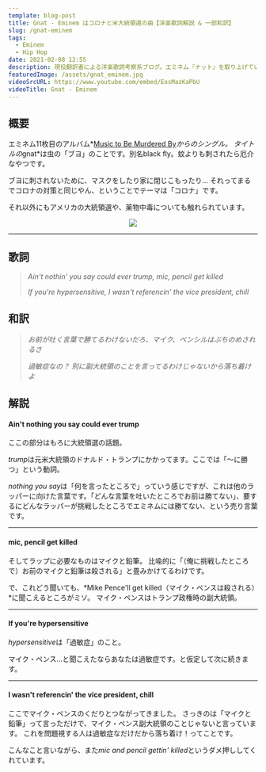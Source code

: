 ```yaml
---
template: blog-post
title: Gnat - Eminem はコロナと米大統領選の曲【洋楽歌詞解説 & 一部和訳】
slug: /gnat-eminem
tags:
  - Eminem
  - Hip Hop
date: 2021-02-08 12:55
description: 現役翻訳者による洋楽歌詞考察系ブログ。エミネム『ナット』を取り上げています。英語学習にも役立ちます！
featuredImage: /assets/gnat_eminem.jpg
videoSrcURL: https://www.youtube.com/embed/EosMazKaPbU
videoTitle: Gnat - Eminem
---
```

## 概要

エミネム11枚目のアルバム*[Music to Be Murdered By](https://amzn.to/2N5r5UR)*からのシングル。
タイトルの*gnat*は虫の「ブヨ」のことです。別名black fly。蚊よりも刺されたら厄介なやつです。

ブヨに刺されないために、マスクをしたり家に閉じこもったり...
それってまるでコロナの対策と同じやん、ということでテーマは「コロナ」です。

それ以外にもアメリカの大統領選や、薬物中毒についても触れられています。

<div align="center">

<a href="https://www.amazon.co.jp/-/en/dp/B08QYYM7BY?dchild=1&keywords=gnat&qid=1610929206&s=dmusic&sr=1-1&linkCode=li3&tag=koolmusik-22&linkId=6a45e34092f0f1a074618d936a971dbe&language=en_US&ref_=as_li_ss_il" target="_blank"><img border="0" src="//ws-fe.amazon-adsystem.com/widgets/q?_encoding=UTF8&ASIN=B08QYYM7BY&Format=_SL500_&ID=AsinImage&MarketPlace=JP&ServiceVersion=20070822&WS=1&tag=koolmusik-22&language=en_US" ></a><img src="https://ir-jp.amazon-adsystem.com/e/ir?t=koolmusik-22&language=en_US&l=li3&o=9&a=B08QYYM7BY" width="1" height="1" border="0" alt="" style="border:none !important; margin:0px !important;" />

</div>

- - -

## 歌詞

> *Ain't nothin' you say could ever trump, mic, pencil get killed*
>
> *If you're hypersensitive, I wasn't referencin' the vice president, chill*

## 和訳

> *お前が吐く言葉で勝てるわけないだろ、マイク、ペンシルはぶちのめされるさ*
>
> *過敏症なの？ 別に副大統領のことを言ってるわけじゃないから落ち着けよ*

## 解説

#### Ain't nothing you say could ever trump

ここの部分はもろに大統領選の話題。

*trump*は元米大統領のドナルド・トランプにかかってます。ここでは「〜に勝つ」という動詞。

*nothing you say*は「何を言ったところで」っていう感じですが、これは他のラッパーに向けた言葉です。「どんな言葉を吐いたところでお前は勝てない」、要するにどんなラッパーが挑戦したところでエミネムには勝てない、という売り言葉です。

- - -

#### mic, pencil get killed

そしてラップに必要なものはマイクと鉛筆。
比喩的に「（俺に挑戦したところで）お前のマイクと鉛筆は殺される」と畳みかけてるわけです。

で、これどう聞いても、*Mike Pence'll get killed（マイク・ペンスは殺される）*に聞こえるところがミソ。
マイク・ペンスはトランプ政権時の副大統領。

- - -

#### If you're hypersensitive

*hypersensitive*は「過敏症」のこと。

マイク・ペンス...と聞こえたならあなたは過敏症です。と仮定して次に続きます。

- - -

#### I wasn't referencin' the vice president, chill

ここでマイク・ペンスのくだりとつながってきました。
さっきのは「マイクと鉛筆」って言っただけで、マイク・ペンス副大統領のことじゃないと言っています。
これを問題視する人は過敏症なだけだから落ち着け！ってことです。

こんなこと言いながら、また*mic and pencil gettin' killed*というダメ押ししてくれています。